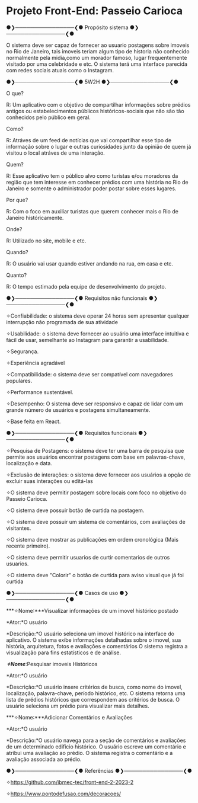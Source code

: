 # Projeto Front-End: Passeio Carioca


●❯────────────────❮● Propósito sistema ●❯────────────────❮●

O sistema deve ser capaz de fornecer ao usuario postagens sobre imoveis no Rio de Janeiro, tais imoveis teriam algum tipo de historia não conhecido normalmente pela midia,como um morador famoso, lugar frequentemente visitado por uma celebridade e etc. 
O sistema terá uma interface parecida com redes sociais atuais como o Instagram.

●❯────────────────❮●
 5W2H 
●❯────────────────❮●

O que?

R: Um aplicativo com o objetivo de compartilhar informações sobre prédios antigos ou estabelecimentos públicos históricos-sociais que não são tão conhecidos pelo público em geral.


Como?

R: Atráves de um feed de notícias que vai compartilhar esse tipo de informação sobre o lugar e outras curiosidades junto da opinião de quem já visitou o local atráves de uma interação.


Quem?

R: Esse aplicativo tem o público alvo como turistas e/ou moradores da região que tem interesse em conhecer prédios com uma história no Rio de Janeiro e somente o administrador poder postar sobre esses lugares. 

Por que?

R: Com o foco em auxiliar turistas que querem conhecer mais o Rio de Janeiro históricamente.

Onde?

R: Utilizado no site, mobile e etc.

Quando?

R: O usuário vai usar quando estiver andando na rua, em casa e etc.

Quanto?

R: O tempo estimado pela equipe de desenvolvimento do projeto.


●❯────────────────❮● Requisitos não funcionais ●❯────────────────❮●                                                        

✧Confiabilidade: o sistema deve operar 24 horas sem apresentar qualquer interrupção não 
programada de sua atividade

✧Usabilidade: o sistema deve fornecer ao usuário uma interface intuitiva e fácil de usar,
semelhante ao Instagram para garantir a usabilidade.

✧Segurança.                                                                            

✧Experiência agradável                                                                  

✧Compatibilidade: o sistema deve ser compatível com navegadores populares.

✧Performance sustentável.

✧Desempenho: O sistema deve ser responsivo e capaz de lidar com um grande número 
de usuários e postagens simultaneamente.

✧Base feita em React.


●❯────────────────❮● Requisitos funcionais ●❯────────────────❮●

✧Pesquisa de Postagens: o sistema deve ter uma barra de pesquisa que permite aos usuários encontrar postagens 
com base em palavras-chave, localização e data.

✧Exclusão de interações: o sistema deve fornecer aos usuários a opção de excluir suas interações ou editá-las

✧O sistema deve permitir postagem sobre locais com foco no objetivo do Passeio Carioca.

✧O sistema deve possuir botão de curtida na postagem.

✧O sistema deve possuir um sistema de comentários, com avaliações de visitantes. 

✧O sistema deve mostrar as publicações em ordem cronológica (Mais recente primeiro).

✧O sistema deve permitir usuarios de curtir comentarios de outros usuarios.

✧O sistema deve "Colorir" o botão de curtida para aviso visual que já foi curtida 




●❯────────────────❮● Casos de uso ●❯────────────────❮●


***✧Nome:***Visualizar informações de um imovel histórico postado


*Ator:*O usuário


*Descrição:*O usuário seleciona um imovel histórico na interface do aplicativo.
O sistema exibe informações detalhadas sobre o imovel, sua história, arquitetura, fotos e avaliações e comentários
O sistema registra a visualização para fins estatísticos e de análise.


***✧Nome***:Pesquisar imoveis Históricos


*Ator:*O usuário


*Descrição:*O usuário insere critérios de busca, como nome do imovel, localização, palavra-chave, período histórico, etc.
O sistema retorna uma lista de prédios históricos que correspondem aos critérios de busca.
O usuário seleciona um prédio para visualizar mais detalhes.


***✧Nome:***Adicionar Comentários e Avaliações


*Ator:*O usuário 


*Descrição:*O usuário navega para a seção de comentários e avaliações de um determinado edificio histórico.
O usuário escreve um comentário e atribui uma avaliação ao prédio.
O sistema registra o comentário e a avaliação associada ao prédio.



●❯────────────────❮● Referências ●❯────────────────❮●



✧https://github.com/ibmec-tec/front-end-2-2023-2


✧https://www.pontodefusao.com/decoracoes/



